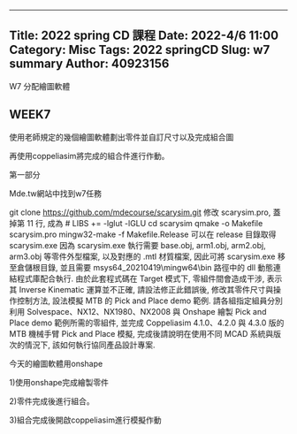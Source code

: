 
---
Title: 2022 spring CD 課程
Date: 2022-4/6 11:00
Category: Misc
Tags: 2022 springCD
Slug: w7 summary
Author: 40923156
---
<!-- PELICAN_END_SUMMARY -->


W7 分配繪圖軟體


WEEK7
----

使用老師規定的幾個繪圖軟體劃出零件並自訂尺寸以及完成組合圖

再使用coppeliasim將完成的組合件進行作動。

第一部分

Mde.tw網站中找到w7任務

git clone https://github.com/mdecourse/scarysim.git
修改 scarysim.pro, 蓋掉第 11 行, 成為 # LIBS     += -lglut -lGLU
cd scarysim
qmake -o Makefile scarysim.pro
mingw32-make -f Makefile.Release 可以在 release 目錄取得 scarysim.exe
因為 scarysim.exe 執行需要 base.obj, arm1.obj, arm2.obj, arm3.obj 等零件外型檔案, 以及對應的 .mtl 材質檔案, 因此可將 scarysim.exe 移至倉儲根目錄, 並且需要 msys64_20210419\mingw64\bin 路徑中的 dll 動態連結程式庫配合執行.
由於此套程式碼在 Target 模式下, 零組件間會造成干涉, 表示其 Inverse Kinematic 運算並不正確, 請設法修正此錯誤後, 修改其零件尺寸與操作控制方法, 設法模擬 MTB 的 Pick and Place demo 範例.
請各組指定組員分別利用 Solvespace、NX12、NX1980、NX2008 與 Onshape 繪製 Pick and Place demo 範例所需的零組件, 並完成 Coppeliasim 4.1.0、4.2.0 與 4.3.0 版的 MTB 機械手臂 Pick and Place 模擬, 完成後請說明在使用不同 MCAD 系統與版次的情況下, 該如何執行協同產品設計專案.




今天的繪圖軟體用onshape

1)使用onshape完成繪製零件



2)零件完成後進行組合。



3)組合完成後開啟coppeliasim進行模擬作動
